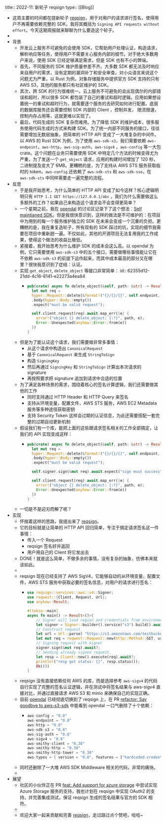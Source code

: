 title:: 2022-11: 新轮子 reqsign
type:: [[Blog]]

- 这周主要的时间都在搓新轮子 [reqsign](https://github.com/Xuanwo/reqsign)，用于对用户的请求进行签名，使得用户不再需要依赖完整的 SDK，我将其概括为 `Signing API requests without effort`。今天这期周报就来聊聊为什么要造这个轮子。
-
- 背景
	- 开发云上服务不可避免的会使用 SDK，它帮助用户处理认证，构造请求，解析响应等任务，使得用户不需要关心服务内部的细节。对于绝大多数用户来说，使用 SDK 已经足够满足需求，但是 SDK 也有不小的弊端。
	- 首先，不同服务的 SDK 维护质量参差不齐。大多数 SDK 都无法及时响应来自用户的需求，没有定期的漏洞补丁和安全审查。对小众语言来说这个问题尤为严重，以 Rust 为例，对象存储服务中提供官方 SDK 支持的只有 AWS S3，其他的服务都只有社区维护的 SDK。
	- 其次，跨 SDK 的行为很难统一。云上服务不可避免的会出现偶尔的内部错误和超时，所以很多 SDK 都包装了自己的重试和超时逻辑。应用如果想设置统一的重试和超时行为，就需要逐个服务的去研究如何进行配置。底层的数据库服务还会需要控制 SDK 内部的 Client ，控制并发， 限流限速，控制内存占用等，这就更难以实现了。
	- 最后，代码生成的 SDK 复杂而难用。为了降低 SDK 的维护成本，很多服务使用代码生成的方式来构建 SDK。为了统一内部不同服务的接口，往往需要增加无数层抽象，把简单的 HTTP API 变成了一大堆复杂的中间件。以 AWS 的 Rust SDK 为例，为了使用 `aws-sdk-s3`，我们需要依赖 `aws-endpoint`，`aws-http`，`aws-sig-auth`，`aws-sigv4` ，`aws-config` 等一大包 crate。这个问题在业务只需要使用 SDK 中特定几个方法的时候变得尤为严重，为了发送一个 `get_object` 请求，应用的构建时间增加了 120 秒，二进制提及变大了 6MB。更糟糕的是，为了支持从 AWS STS 服务获取临时的 token，`aws-config` 还依赖了 `aws-sdk-sts` 和 `aws-sdk-sso`，在  `aws-sdk-sts` 中同样需要走一遍完整的流程。
- 反思
	- 于是我开始思考，为什么简单的 HTTP API 变成了如今这样？核心逻辑明明只有 `HTTP 1.1 GET https://127.0.0.1/abc` ，我们为什么需要做这么多额外的工作？如果自己来构造这个请求会不会变得更简单？
	- 一个星期之前，我在 [opendal](https://github.com/datafuselabs/opendal) 的讨论区记录下了这个想法：[Self maintianed SDK](https://github.com/datafuselabs/opendal/discussions/139)。但是我很快意识到，这样的做法是不可维护的：在项目中为用到的每一个服务维护独立的 SDK 在未来会变成一个沉重的负担。更糟糕的是，我在重复造轮子，所有现有的 SDK 踩过的坑，实现的细节我需要在项目中重新趟一遍。不仅如此，其他的开源项目无法复用我的工作成果，使得这个做法的收益比极低。
	- 紧接着，我开始思考为什么维护 SDK 的成本会这么高。以 opendal 为例，它只需要使用 `aws-sdk-s3` 中的五个接口，需要做哪些事情能让它在不依赖 `aws-sdk-s3` 的前提下运作起来，而其中成本最高的部分又在哪里？很快我意识到了症结：认证。
	- 实现 `get_object`, `delete_object` 等接口非常简单：
	  id:: 62355d12-21dd-4c16-8141-e22273a4ea84
		- ```rust
		  pub(crate) async fn delete_object(&self, path: &str) -> Result<hyper::Response<hyper::Body>> {
		    let mut req =
		    hyper::Request::delete(&format!("{}/{}/{}", self.endpoint, self.bucket, path))
		    .body(hyper::Body::empty())
		    .expect("must be valid request");
		  
		    self.client.request(req).await.map_err(|e| {
		      error!("object {} delete_object: {:?}", path, e);
		      Error::Unexpected(anyhow::Error::from(e))
		    })
		  }
		  ```
	- 但是为了能认证这个请求，我们需要做非常多事情：
		- 从这个请求中构造出 `CanonicalRequest`
		- 基于 `CanonicalRequest` 来生成 `StringToSign`
		- 构造 `SigningKey`
		- 然后再通过 `SigningKey` 和 `StringToSign` 计算出本次请求的 signature
		- 再按照要求把 signature 追加到请求中合适的位置
	- 为了满足各种场景的需求，围绕着核心的签名计算逻辑，我们还需要做其他的工作
		- 同时支持通过 HTTP Header 和 HTTP Query 来签名
		- 支持从环境变量，配置文件，AWS STS 服务，AWS EC2 Metadata 服务等多种途径获取密钥
		- 支持 Security Token 这样会过期的认证信息，为此还需要搭配一套完整的过期自动更新机制
	- 假设我们有一个库，能把上面的这些跟请求签名相关的工作全部搞定，让我们的 API 实现变成这样：
		- ```rust
		  pub(crate) async fn delete_object(&self, path: &str) -> Result<hyper::Response<hyper::Body>> {
		    let mut req =
		    hyper::Request::delete(&format!("{}/{}/{}", self.endpoint, self.bucket, path))
		    .body(hyper::Body::empty())
		    .expect("must be valid request");
		  
		    self.signer.sign(&mut req).await.expect("sign must success");
		  
		    self.client.request(req).await.map_err(|e| {
		      error!("object {} delete_object: {:?}", path, e);
		      Error::Unexpected(anyhow::Error::from(e))
		    })
		  }
		  ```
	- 一切是不是迎刃而解了呢？
- 实现
	- 怀揣着这样的思路，我搓出来了 [reqsign](https://github.com/Xuanwo/reqsign)。
	- 它的目标就是让简单的 HTTP API 回归简单，专注于搞定请求签名这一件事情：
		- 传入一个 Request
		- reqsign 签名好并返回
		- 用户用自己的 Client 将它发出去
	- DONE！就是这么简单，不做多余的事情，没有复杂的抽象，仿佛本来就该如此。
	-
	- reqsign 现在已经支持了 AWS SigV4，它能够自动的从环境变量，配置文件，AWS STS 服务中获取必要的签名信息，对用户的请求进行签名：
		- ```rust
		  use reqsign::services::aws::v4::Signer;
		  use reqwest::{Client, Request, Url};
		  use anyhow::Result;
		  
		  #[tokio::main]
		  async fn main() -> Result<()>{
		      // Signer will load region and credentials from environment by default.
		      let signer = Signer::builder().service("s3").build().await?;
		      // Construct request
		      let url = Url::parse( "https://s3.amazonaws.com/testbucket")?;
		      let mut req = reqwest::Request::new(http::Method::GET, url);
		      // Signing request with Signer
		      signer.sign(&mut req).await?;
		      // Sending already signed request.
		      let resp = Client::new().execute(req).await?;
		      println!("resp got status: {}", resp.status());
		      Ok(())
		  }
		  ```
	- reqsign 没有直接依赖任何 AWS 的库，而是选择参考 `aws-sigv4` 的代码自行实现了完整的签名认证逻辑，并在测试中将签名结果与 aws-sigv4 直接对比，并通过直接请求 AWS S3 和 minio 来确保自己的实现正确。
	- 目前 [opendal](https://github.com/datafuselabs/opendal) 已经彻底切换到了 reqsign 上，在 PR [refactor: Say goodbye to aws-s3-sdk](https://github.com/datafuselabs/opendal/pull/152) 中能看到 opendal 一口气删除了十个依赖：
		- ```rust
		  aws-config = "0.8"
		  aws-endpoint = "0.8"
		  aws-http = "0.8"
		  aws-sdk-s3 = "0.8"
		  aws-sig-auth = "0.8"
		  aws-sigv4 = "0.8"
		  aws-smithy-client = "0.38"
		  aws-smithy-http = "0.38"
		  aws-smithy-http-tower = "0.38"
		  aws-types = { version = "0.8", features = ["hardcoded-credentials"] }
		  ```
	- 同时还删除了一大堆 AWS SDK Middleware 相关的代码，非常的痛快。
	-
- 展望
	- 社区的小伙伴正在 PR [feat: Add support for azure storage](https://github.com/Xuanwo/reqsign/pull/29) 中尝试实现 Azure Storage 服务的支持，我也计划在 reqsign 中实现 OAuth2 的支持，并完善集成测试，保证 reqsign 生成的签名结果与官方的 SDK 相符。
	-
	- 欢迎大家一起来贡献和完善 [reqsign](https://github.com/Xuanwo/reqsign)，走过路过点个赞吧，哈哈~